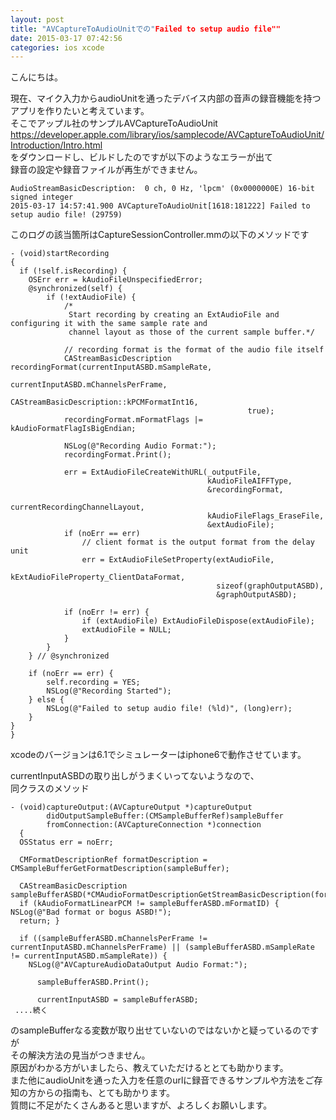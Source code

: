 ```yaml
---
layout: post
title: "AVCaptureToAudioUnitでの"Failed to setup audio file""
date: 2015-03-17 07:42:56
categories: ios xcode
---
```

<p>こんにちは。</p>

<p>現在、マイク入力からaudioUnitを通ったデバイス内部の音声の録音機能を持つアプリを作りたいと考えています。<br>
そこでアップル社のサンプルAVCaptureToAudioUnit<br>
<a href="https://developer.apple.com/library/ios/samplecode/AVCaptureToAudioUnit/Introduction/Intro.html" rel="nofollow">https://developer.apple.com/library/ios/samplecode/AVCaptureToAudioUnit/Introduction/Intro.html</a><br>
をダウンロードし、ビルドしたのですが以下のようなエラーが出て<br>
録音の設定や録音ファイルが再生ができません。</p>

<pre><code>AudioStreamBasicDescription:  0 ch, 0 Hz, 'lpcm' (0x0000000E) 16-bit
signed integer
2015-03-17 14:57:41.900 AVCaptureToAudioUnit[1618:181222] Failed to setup audio file! (29759)   
</code></pre>

<p>このログの該当箇所はCaptureSessionController.mmの以下のメソッドです</p>

<pre><code>- (void)startRecording
{
  if (!self.isRecording) {
    OSErr err = kAudioFileUnspecifiedError;
    @synchronized(self) {
        if (!extAudioFile) {
            /*
             Start recording by creating an ExtAudioFile and configuring it with the same sample rate and
             channel layout as those of the current sample buffer.*/

            // recording format is the format of the audio file itself
            CAStreamBasicDescription recordingFormat(currentInputASBD.mSampleRate,
                                                     currentInputASBD.mChannelsPerFrame,
                                                     CAStreamBasicDescription::kPCMFormatInt16,
                                                     true);
            recordingFormat.mFormatFlags |= kAudioFormatFlagIsBigEndian;

            NSLog(@"Recording Audio Format:");
            recordingFormat.Print();

            err = ExtAudioFileCreateWithURL(_outputFile,
                                            kAudioFileAIFFType,
                                            &amp;recordingFormat,
                                            currentRecordingChannelLayout,
                                            kAudioFileFlags_EraseFile,
                                            &amp;extAudioFile);
            if (noErr == err)
                // client format is the output format from the delay unit
                err = ExtAudioFileSetProperty(extAudioFile,
                                              kExtAudioFileProperty_ClientDataFormat,
                                              sizeof(graphOutputASBD),
                                              &amp;graphOutputASBD);

            if (noErr != err) {
                if (extAudioFile) ExtAudioFileDispose(extAudioFile);
                extAudioFile = NULL;
            }
        }
    } // @synchronized

    if (noErr == err) {
        self.recording = YES;
        NSLog(@"Recording Started");
    } else {
        NSLog(@"Failed to setup audio file! (%ld)", (long)err);
    }
}
}
</code></pre>

<p>xcodeのバージョンは6.1でシミュレーターはiphone6で動作させています。</p>

<p>currentInputASBDの取り出しがうまくいってないようなので、<br>
同クラスのメソッド</p>

<pre><code>- (void)captureOutput:(AVCaptureOutput *)captureOutput
        didOutputSampleBuffer:(CMSampleBufferRef)sampleBuffer
        fromConnection:(AVCaptureConnection *)connection
  {
  OSStatus err = noErr;

  CMFormatDescriptionRef formatDescription = CMSampleBufferGetFormatDescription(sampleBuffer);

  CAStreamBasicDescription sampleBufferASBD(*CMAudioFormatDescriptionGetStreamBasicDescription(formatDescription));
  if (kAudioFormatLinearPCM != sampleBufferASBD.mFormatID) { NSLog(@"Bad format or bogus ASBD!");
  return; }

  if ((sampleBufferASBD.mChannelsPerFrame != currentInputASBD.mChannelsPerFrame) || (sampleBufferASBD.mSampleRate != currentInputASBD.mSampleRate)) {
    NSLog(@"AVCaptureAudioDataOutput Audio Format:");

      sampleBufferASBD.Print();

      currentInputASBD = sampleBufferASBD;
 ....続く
</code></pre>

<p>のsampleBufferなる変数が取り出せていないのではないかと疑っているのですが<br>
その解決方法の見当がつきません。<br>
原因がわかる方がいましたら、教えていただけるととても助かります。<br>
また他にaudioUnitを通った入力を任意のurlに録音できるサンプルや方法をご存知の方からの指南も、とても助かります。<br>
質問に不足がたくさんあると思いますが、よろしくお願いします。</p>
